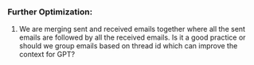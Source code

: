 ### Further Optimization:

1. We are merging sent and received emails together where all the sent emails are followed by all the received emails. Is it a good practice or should we group emails based on thread id which can improve the context for GPT?